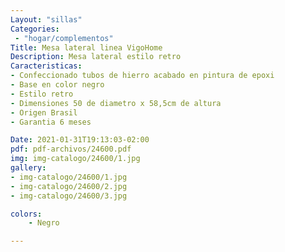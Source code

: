 ```yaml
---
Layout: "sillas"
Categories:
 - "hogar/complementos"
Title: Mesa lateral linea VigoHome 
Description: Mesa lateral estilo retro
Caracteristicas: 
- Confeccionado tubos de hierro acabado en pintura de epoxi
- Base en color negro 
- Estilo retro
- Dimensiones 50 de diametro x 58,5cm de altura
- Origen Brasil 
- Garantia 6 meses

Date: 2021-01-31T19:13:03-02:00
pdf: pdf-archivos/24600.pdf
img: img-catalogo/24600/1.jpg
gallery: 
- img-catalogo/24600/1.jpg
- img-catalogo/24600/2.jpg
- img-catalogo/24600/3.jpg

colors:
    - Negro

---
```

